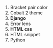 1. Bracket pair color
2. Cobalt 2 theme
3. **Django**
4. Error lens
5. **HTML css**
6. HTML snippet
7. Python
